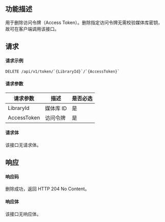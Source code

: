 ## 功能描述

用于删除访问令牌（Access Token）。删除指定访问令牌无需校验媒体库密钥，故可在客户端调用该接口。

## 请求

#### 请求示例

```
DELETE /api/v1/token/`{LibraryId}`/`{AccessToken}`
```


#### 请求参数

| 请求参数     | 描述    | 是否必选      |
|  -----|  ---| -----|
|LibraryId |媒体库 ID |  是 |
|AccessToken|访问令牌|是 |

#### 请求体

该接口无请求体。

## 响应

#### 响应码

删除成功，返回 HTTP 204 No Content。

#### 响应体

该接口无响应体。

